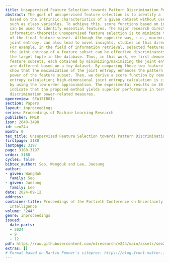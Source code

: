 ```yaml
---
title: Unsupervised Feature Selection towards Pattern Discrimination Power
abstract: The goal of unsupervised feature selection is to identify a feature subset
  based on the intrinsic characteristics of a given dataset without user-guided information
  such as class variables. To achieve this, score functions based on information measures
  can be used to identify essential features. The major research direction of conventional
  information-theoretic unsupervised feature selection is to minimize the entropy
  of the final feature subset. Although the opposite way, i.e., maximization of the
  joint entropy, can also lead to novel insights, studies in this direction are rare.
  For example, in the field of information retrieval, selected features that maximize
  the joint entropy of a feature subset can be effective discriminators for reaching
  the target tuple in the database. Thus, in this work, we first demonstrate how two
  feature subsets, each obtained by minimizing/maximizing the joint entropy, respectively,
  are different based on a toy dataset. By comparing these two feature subsets, we
  show that the maximization of the joint entropy enhances the pattern discrimination
  power of the feature subset. Then, we derive a score function by remedying joint
  entropy calculation; high-dimensional joint entropy calculation is circumvented
  by using the low-order approximation. The experimental results on 30 public datasets
  indicate that the proposed method yields superior performance in terms of pattern
  discrimination power-related measures.
openreview: SFA15IB8Ic
section: Papers
layout: inproceedings
series: Proceedings of Machine Learning Research
publisher: PMLR
issn: 2640-3498
id: seo24a
month: 0
tex_title: Unsupervised Feature Selection towards Pattern Discrimination Power
firstpage: 3180
lastpage: 3197
page: 3180-3197
order: 3180
cycles: false
bibtex_author: Seo, Wangduk and Lee, Jaesung
author:
- given: Wangduk
  family: Seo
- given: Jaesung
  family: Lee
date: 2024-09-12
address:
container-title: Proceedings of the Fortieth Conference on Uncertainty in Artificial
  Intelligence
volume: '244'
genre: inproceedings
issued:
  date-parts:
  - 2024
  - 9
  - 12
pdf: https://raw.githubusercontent.com/mlresearch/v244/main/assets/seo24a/seo24a.pdf
extras: []
# Format based on Martin Fenner's citeproc: https://blog.front-matter.io/posts/citeproc-yaml-for-bibliographies/
---
```


